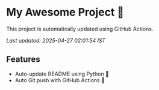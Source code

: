 # My Awesome Project 🚀

This project is automatically updated using GitHub Actions.

_Last updated: 2025-04-27 02:01:54 IST_

## Features
- Auto-update README using Python 🐍
- Auto Git push with GitHub Actions 🤖
